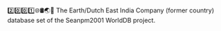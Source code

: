 2️⃣️0️⃣️0️⃣️1️⃣️🌐️🛢️🌏️🏴️ The Earth/Dutch East India Company (former country) database set of the Seanpm2001 WorldDB project.
